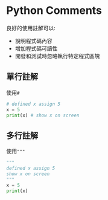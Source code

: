 # Python Comments

良好的使用註解可以:

* 說明程式碼內容
* 增加程式碼可讀性
* 開發和測試時忽略執行特定程式區塊

## 單行註解

使用`#`

```py
# defined x assign 5
x = 5
print(x) # show x on screen
```

## 多行註解

使用`"""`

```py
"""
defined x assign 5
show x on screen
"""
x = 5
print(x)
```